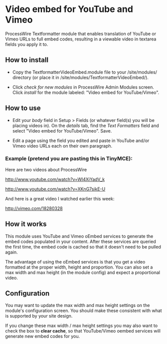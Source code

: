 # Video embed for YouTube and Vimeo

ProcessWire Textformatter module that enables translation of YouTube or Vimeo URLs to full embed codes, resulting in a viewable video in textarea fields you apply it to.

## How to install

- Copy the TextformatterVideoEmbed.module file to your /site/modules/ directory (or place it in /site/modules/TextformatterVideoEmbed/). 

- Click *check for new modules* in ProcessWire Admin Modules screen. Click *install* for the module labeled: "Video embed for YouTube/Vimeo".

## How to use

- Edit your *body* field in Setup > Fields (or whatever field(s) you will be placing videos in). On the *details* tab, find the *Text Formatters* field and select "Video embed for YouTube/Vimeo". Save. 

- Edit a page using the field you edited and paste in YouTube and/or Vimeo video URLs each on their own paragraph. 

### Example (pretend you are pasting this in TinyMCE): 

   Here are two videos about ProcessWire

   http://www.youtube.com/watch?v=Wl4XiYadV_k

   http://www.youtube.com/watch?v=XKnG7sikE-U 

   And here is a great video I watched earlier this week:

   http://vimeo.com/18280328

## How it works

This module uses YouTube and Vimeo oEmbed services to generate the embed codes populated in your content. After these services are queried the first time, the embed code is cached so that it doesn't need to be pulled again. 

The advantage of using the oEmbed services is that you get a video formatted at the proper width, height and proportion. You can also set a max width and max height (in the module config) and expect a proportional video. 

## Configuration

You may want to update the max width and max height settings on the module's configuration screen. You should make these consistent with what is supported by your site design. 

If you change these max width / max height settings you may also want to check the box to **clear cache**, so that YouTube/Vimeo oembed services will generate new embed codes for you. 

